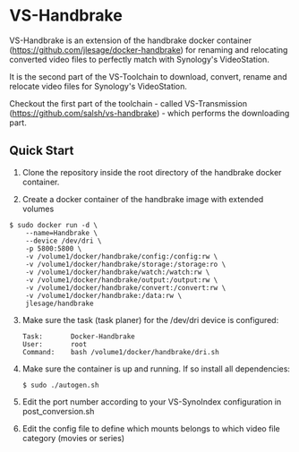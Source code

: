 VS-Handbrake
=========

VS-Handbrake is an extension of the handbrake docker container (https://github.com/jlesage/docker-handbrake) for renaming and relocating converted video files to perfectly match with Synology's VideoStation.

It is the second part of the VS-Toolchain to download, convert, rename and relocate video files for Synology's VideoStation.

Checkout the first part of the toolchain - called VS-Transmission (https://github.com/salsh/vs-handbrake) - which performs the downloading part.

## Quick Start

1. Clone the repository inside the root directory of the handbrake docker container.

2. Create a docker container of the handbrake image with extended volumes
```
$ sudo docker run -d \
    --name=Handbrake \
    --device /dev/dri \
    -p 5800:5800 \
    -v /volume1/docker/handbrake/config:/config:rw \
    -v /volume1/docker/handbrake/storage:/storage:ro \
    -v /volume1/docker/handbrake/watch:/watch:rw \
    -v /volume1/docker/handbrake/output:/output:rw \
    -v /volume1/docker/handbrake/convert:/convert:rw \
    -v /volume1/docker/handbrake:/data:rw \
    jlesage/handbrake
```

3. Make sure the task (task planer) for the /dev/dri device is configured:
	```
    Task:       Docker-Handbrake
    User:       root
    Command:    bash /volume1/docker/handbrake/dri.sh
    ```

4. Make sure the container is up and running. If so install all dependencies:
    ```
    $ sudo ./autogen.sh
    ```

5. Edit the port number according to your VS-SynoIndex configuration in post_conversion.sh

6. Edit the config file to define which mounts belongs to which video file category (movies or series)